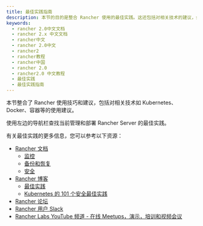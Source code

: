 ```yaml
---
title: 最佳实践指南
description: 本节的目的是整合 Rancher 使用的最佳实践。这还包括对相关技术的建议，如 Kubernetes、Docker、容器等。目的是利用 Rancher 及其客户的操作经验来改进 Rancher 实施的结果。使用左边的导航栏查找当前管理和部署 Rancher Server 的最佳实践。
keywords:
  - rancher 2.0中文文档
  - rancher 2.x 中文文档
  - rancher中文
  - rancher 2.0中文
  - rancher2
  - rancher教程
  - rancher中国
  - rancher 2.0
  - rancher2.0 中文教程
  - 最佳实践
  - 最佳实践指南
---
```


本节整合了 Rancher 使用技巧和建议，包括对相关技术如 Kubernetes、Docker、容器等的使用建议。

使用左边的导航栏查找当前管理和部署 Rancher Server 的最佳实践。

有关最佳实践的更多信息，您可以参考以下资源：

- [Rancher 文档](/docs/overview/_index)
  - [监控](/docs/cluster-admin/tools/monitoring/_index)
  - [备份和恢复](/docs/backups/_index)
  - [安全](/docs/security/_index)
- [Rancher 博客](https://rancher.com/blog/)
  - [最佳实践](https://rancher.com/tags/best-practices/)
  - [Kubernetes 的 101 个安全最佳实践](https://rancher.com/blog/2019/2019-01-17-101-more-kubernetes-security-best-practices/)
- [Rancher 论坛](https://forums.rancher.com/)
- [Rancher 用户 Slack](https://slack.rancher.io/)
- [Rancher Labs YouTube 频道 - 在线 Meetups，演示，培训和视频会议](https://www.youtube.com/channel/UCh5Xtp82q8wjijP8npkVTBA/featured)
